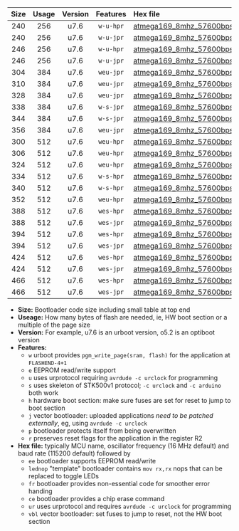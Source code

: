 |Size|Usage|Version|Features|Hex file|
|:-:|:-:|:-:|:-:|:--|
|240|256|u7.6|`w-u-hpr`|[atmega169_8mhz_57600bps_ur.hex](https://raw.githubusercontent.com/stefanrueger/urboot/main//atmega169_8mhz_57600bps_ur.hex)|
|240|256|u7.6|`w-u-jpr`|[atmega169_8mhz_57600bps_ur_vbl.hex](https://raw.githubusercontent.com/stefanrueger/urboot/main//atmega169_8mhz_57600bps_ur_vbl.hex)|
|246|256|u7.6|`w-u-hpr`|[atmega169_8mhz_57600bps_lednop_ur.hex](https://raw.githubusercontent.com/stefanrueger/urboot/main//atmega169_8mhz_57600bps_lednop_ur.hex)|
|246|256|u7.6|`w-u-jpr`|[atmega169_8mhz_57600bps_lednop_ur_vbl.hex](https://raw.githubusercontent.com/stefanrueger/urboot/main//atmega169_8mhz_57600bps_lednop_ur_vbl.hex)|
|304|384|u7.6|`weu-jpr`|[atmega169_8mhz_57600bps_ee_ur_vbl.hex](https://raw.githubusercontent.com/stefanrueger/urboot/main//atmega169_8mhz_57600bps_ee_ur_vbl.hex)|
|310|384|u7.6|`weu-jpr`|[atmega169_8mhz_57600bps_ee_lednop_ur_vbl.hex](https://raw.githubusercontent.com/stefanrueger/urboot/main//atmega169_8mhz_57600bps_ee_lednop_ur_vbl.hex)|
|328|384|u7.6|`weu-jpr`|[atmega169_8mhz_57600bps_ee_lednop_fr_ur_vbl.hex](https://raw.githubusercontent.com/stefanrueger/urboot/main//atmega169_8mhz_57600bps_ee_lednop_fr_ur_vbl.hex)|
|338|384|u7.6|`w-s-jpr`|[atmega169_8mhz_57600bps_vbl.hex](https://raw.githubusercontent.com/stefanrueger/urboot/main//atmega169_8mhz_57600bps_vbl.hex)|
|344|384|u7.6|`w-s-jpr`|[atmega169_8mhz_57600bps_lednop_vbl.hex](https://raw.githubusercontent.com/stefanrueger/urboot/main//atmega169_8mhz_57600bps_lednop_vbl.hex)|
|356|384|u7.6|`weu-jpr`|[atmega169_8mhz_57600bps_ee_lednop_fr_ce_ur_vbl.hex](https://raw.githubusercontent.com/stefanrueger/urboot/main//atmega169_8mhz_57600bps_ee_lednop_fr_ce_ur_vbl.hex)|
|300|512|u7.6|`weu-hpr`|[atmega169_8mhz_57600bps_ee_ur.hex](https://raw.githubusercontent.com/stefanrueger/urboot/main//atmega169_8mhz_57600bps_ee_ur.hex)|
|306|512|u7.6|`weu-hpr`|[atmega169_8mhz_57600bps_ee_lednop_ur.hex](https://raw.githubusercontent.com/stefanrueger/urboot/main//atmega169_8mhz_57600bps_ee_lednop_ur.hex)|
|324|512|u7.6|`weu-hpr`|[atmega169_8mhz_57600bps_ee_lednop_fr_ur.hex](https://raw.githubusercontent.com/stefanrueger/urboot/main//atmega169_8mhz_57600bps_ee_lednop_fr_ur.hex)|
|334|512|u7.6|`w-s-hpr`|[atmega169_8mhz_57600bps.hex](https://raw.githubusercontent.com/stefanrueger/urboot/main//atmega169_8mhz_57600bps.hex)|
|340|512|u7.6|`w-s-hpr`|[atmega169_8mhz_57600bps_lednop.hex](https://raw.githubusercontent.com/stefanrueger/urboot/main//atmega169_8mhz_57600bps_lednop.hex)|
|352|512|u7.6|`weu-hpr`|[atmega169_8mhz_57600bps_ee_lednop_fr_ce_ur.hex](https://raw.githubusercontent.com/stefanrueger/urboot/main//atmega169_8mhz_57600bps_ee_lednop_fr_ce_ur.hex)|
|388|512|u7.6|`wes-hpr`|[atmega169_8mhz_57600bps_ee.hex](https://raw.githubusercontent.com/stefanrueger/urboot/main//atmega169_8mhz_57600bps_ee.hex)|
|388|512|u7.6|`wes-jpr`|[atmega169_8mhz_57600bps_ee_vbl.hex](https://raw.githubusercontent.com/stefanrueger/urboot/main//atmega169_8mhz_57600bps_ee_vbl.hex)|
|394|512|u7.6|`wes-hpr`|[atmega169_8mhz_57600bps_ee_lednop.hex](https://raw.githubusercontent.com/stefanrueger/urboot/main//atmega169_8mhz_57600bps_ee_lednop.hex)|
|394|512|u7.6|`wes-jpr`|[atmega169_8mhz_57600bps_ee_lednop_vbl.hex](https://raw.githubusercontent.com/stefanrueger/urboot/main//atmega169_8mhz_57600bps_ee_lednop_vbl.hex)|
|424|512|u7.6|`wes-hpr`|[atmega169_8mhz_57600bps_ee_lednop_fr.hex](https://raw.githubusercontent.com/stefanrueger/urboot/main//atmega169_8mhz_57600bps_ee_lednop_fr.hex)|
|424|512|u7.6|`wes-jpr`|[atmega169_8mhz_57600bps_ee_lednop_fr_vbl.hex](https://raw.githubusercontent.com/stefanrueger/urboot/main//atmega169_8mhz_57600bps_ee_lednop_fr_vbl.hex)|
|466|512|u7.6|`wes-hpr`|[atmega169_8mhz_57600bps_ee_lednop_fr_ce.hex](https://raw.githubusercontent.com/stefanrueger/urboot/main//atmega169_8mhz_57600bps_ee_lednop_fr_ce.hex)|
|466|512|u7.6|`wes-jpr`|[atmega169_8mhz_57600bps_ee_lednop_fr_ce_vbl.hex](https://raw.githubusercontent.com/stefanrueger/urboot/main//atmega169_8mhz_57600bps_ee_lednop_fr_ce_vbl.hex)|

- **Size:** Bootloader code size including small table at top end
- **Useage:** How many bytes of flash are needed, ie, HW boot section or a multiple of the page size
- **Version:** For example, u7.6 is an urboot version, o5.2 is an optiboot version
- **Features:**
  + `w` urboot provides `pgm_write_page(sram, flash)` for the application at `FLASHEND-4+1`
  + `e` EEPROM read/write support
  + `u` uses urprotocol requiring `avrdude -c urclock` for programming
  + `s` uses skeleton of STK500v1 protocol; `-c urclock` and `-c arduino` both work
  + `h` hardware boot section: make sure fuses are set for reset to jump to boot section
  + `j` vector bootloader: uploaded applications *need to be patched externally*, eg, using `avrdude -c urclock`
  + `p` bootloader protects itself from being overwritten
  + `r` preserves reset flags for the application in the register R2
- **Hex file:** typically MCU name, oscillator frequency (16 MHz default) and baud rate (115200 default) followed by
  + `ee` bootloader supports EEPROM read/write
  + `lednop` "template" bootloader contains `mov rx,rx` nops that can be replaced to toggle LEDs
  + `fr` bootloader provides non-essential code for smoother error handing
  + `ce` bootloader provides a chip erase command
  + `ur` uses urprotocol and requires `avrdude -c urclock` for programming
  + `vbl` vector bootloader: set fuses to jump to reset, not the HW boot section
